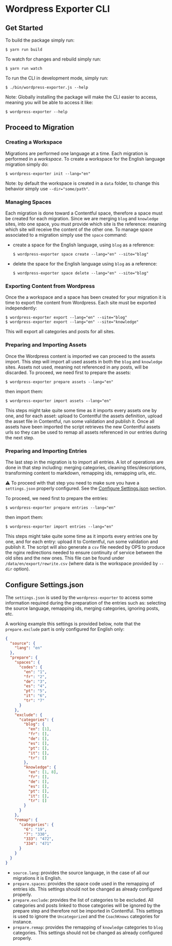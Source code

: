 # Wordpress Exporter CLI

## Get Started

To build the package simply run:

```
$ yarn run build
```

To watch for changes and rebuild simply run:

```
$ yarn run watch
```

To run the CLI in development mode, simply run:

```
$ ./bin/wordpress-exporter.js --help
```

Note: Globally installing the package will make the CLI easier to access, meaning you will be able to access it like:

```
$ wordpress-exporter --help
```

## Proceed to Migration

### Creating a Workspace

Migrations are performed one language at a time. Each migration is performed in a *workspace*. To create a workspace for the English language migration simply do:

```
$ wordpress-exporter init --lang="en"
```

Note: by default the workspace is created in a `data` folder, to change this behavior simply use `--dir="some/path"`.

### Managing Spaces

Each migration is done toward a Contentful space, therefore a space must be created for each migration. Since we are merging `blog` and `knowledge` sites, into one space, you must provide which site is the reference: meaning which site will receive the content of the other one. To manage space associated to a migration simply use the `space` command:

* create a space for the English language, using `blog` as a reference:
  ```
  $ wordpress-exporter space create --lang="en" --site="blog"
  ```
* delete the space for the English language using `blog` as a reference:
  ```
  $ wordpress-exporter space delete --lang="en" --site="blog"
  ```

### Exporting Content from Wordpress

Once the a workspace and a space has been created for your migration it is time to export the content from Wordpress. Each site must be exported independently:

```
$ wordpress-exporter export --lang="en" --site="blog"
$ wordpress-exporter export --lang="en" --site="knowledge"
```

This will export all categories and posts for all sites.

### Preparing and Importing Assets

Once the Wordpress content is imported we can proceed to the assets import. This step will import all used assets in both the `blog` and `knowledge` sites. Assets not used, meaning not referenced in any posts, will be discarded. To proceed, we need first to prepare the assets:

```
$ wordpress-exporter prepare assets --lang="en"
```

then import them:

```
$ wordpress-exporter import assets --lang="en"
```

This steps might take quite some time as it imports every assets one by one, and for each asset: upload to Contentful the assets definition, upload the asset file in Contentful, run some validation and publish it. Once all assets have been imported the script retrieves the new Contentful assets urls so they can be used to remap all assets referenced in our entries during the next step.

### Preparing and Importing Entries

The last step in the migration is to import all entries. A lot of operations are done in that step including: merging categories, cleaning titles/descriptions, transforming content to markdown, remapping ids, remapping urls, etc.

:warning: To proceed with that step you need to make sure you have a `settings.json` properly configured. See the [Configure Settings.json](#configure-settingsjson) section.

To proceed, we need first to prepare the entries:

```
$ wordpress-exporter prepare entries --lang="en"
```

then import them:

```
$ wordpress-exporter import entries --lang="en"
```

This steps might take quite some time as it imports every entries one by one, and for each entry: upload it to Contentful, run some validation and publish it.
The script will also generate a `csv` file needed by OPS to produce the nginx redirections needed to ensure continuity of service between the old sites and the new ones. This file can be found under `/data/en/export/rewrite.csv` (where data is the workspace provided by `--dir` option).

## Configure Settings.json

The `settings.json` is used by the `wordpress-exporter` to access some information required during the preparation of the entries such as: selecting the source language, remapping ids, merging categories, ignoring posts, etc.

A working example this settings is provided below, note that the `prepare.exclude` part is only configured for English only:

```json
{
  "source": {
    "lang": "en"
  },
  "prepare": {
    "spaces": {
      "codes": {
        "en": "1",
        "fr": "2",
        "de": "3",
        "es": "4",
        "pt": "5",
        "it": "6",
        "tr": "7"
      }
    },
    "exclude": {
      "categories": {
        "blog": {
          "en": [1],
          "fr": [],
          "de": [],
          "es": [],
          "pt": [],
          "it": [],
          "tr": []
        },
        "knowledge": {
          "en": [1, 8],
          "fr": [],
          "de": [],
          "es": [],
          "pt": [],
          "it": [],
          "tr": []
        }
      }
    },
    "remap": {
      "categories": {
        "6": "19",
        "7": "330",
        "333": "472",
        "334": "471"
      }
    }
  }
}
```

* `source.lang`: provides the source language, in the case of all our migrations it is English.
* `prepare.spaces`: provides the space code used in the remapping of entries ids. This settings should not be changed as already configured properly.
* `prepare.exclude`: provides the list of categories to be excluded. All categories and posts linked to those categories will be ignored by the prepare step and therefore not be imported in Contentful. This settings is used to ignore the `Uncategorized` and the `CoachKnows` categories for instance.
* `prepare.remap`: provides the remapping of `knowledge` categories to `blog` categories. This settings should not be changed as already configured properly.
